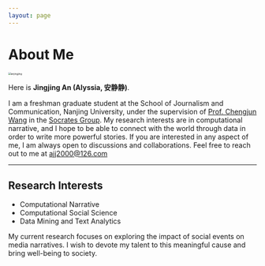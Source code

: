 ```yaml
---
layout: page
---
```


# About Me

<img src="C:\Users\dell\Documents\GitHub\Jingjing-An.github.io\anjingjing.jpg" alt="anjingjing" style="zoom:35%;" />

Here is **Jingjing An (Alyssia, 安静静)**.

I am a freshman graduate student at the School of Journalism and Communication, Nanjing University, under the supervision of [Prof. Chengjun Wang](https://github.com/chengjun) in the [Socrates Group](https://github.com/SocratesClub).
My research interests are in computational narrative, and I hope to be able to connect with the world through data in order to write more powerful stories.
If you are interested in any aspect of me, I am always open to discussions and collaborations. Feel free to reach out to me at ajj2000@126.com

---

## Research Interests

- Computational Narrative
- Computational Social Science
- Data Mining and Text Analytics

My current research focuses on exploring the impact of social events on media narratives.  I wish to devote my talent to this meaningful cause and bring well-being to society.

